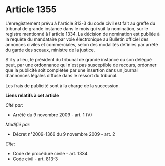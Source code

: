 # Article 1355

L'enregistrement prévu à l'article 813-3 du code civil est fait au greffe du tribunal de grande instance dans le mois qui
suit la nomination, sur le registre mentionné à l'article 1334. La décision de nomination est publiée à la requête du
mandataire par voie électronique au Bulletin officiel des annonces civiles et commerciales, selon des modalités définies par
arrêté du garde des sceaux, ministre de la justice.

S'il y a lieu, le président du tribunal de grande instance ou son délégué peut, par une ordonnance qui n'est pas susceptible
de recours, ordonner que la publicité soit complétée par une insertion dans un journal d'annonces légales diffusé dans le
ressort du tribunal. 

Les frais de publicité sont à la charge de la succession.

**Liens relatifs à cet article**

_Cité par_:

  - Arrêté du 9 novembre 2009 - art. 1 (V)

_Modifié par_:

  - Décret n°2009-1366 du 9 novembre 2009 - art. 2

_Cite_:

  - Code de procédure civile - art. 1334
  - Code civil - art. 813-3
